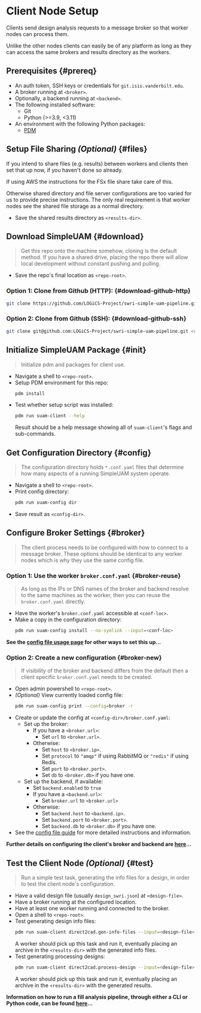 # Client Node Setup

Clients send design analysis requests to a message broker so that worker
nodes can process them.

Unlike the other nodes clients can easily be of any platform as long as they
can access the same brokers and results directory as the workers.

## Prerequisites {#prereq}

- An auth token, SSH keys or credentials for `git.isis.vanderbilt.edu`.
- A broker running at `<broker>`.
- Optionally, a backend running at `<backend>`.
- The following installed software:
    - Git
    - Python (>=3.9, <3.11)
- An environment with the following Python packages:
    - [PDM](https://pdm.fming.dev/latest/)

## Setup File Sharing *(Optional)* {#files}

If you intend to share files (e.g. results) between workers and clients then
set that up now, if you haven't done so already.

If using AWS the instructions for the FSx file share take care of this.

Otherwise shared directory and file server configurations are too varied for us
to provide precise instructions.
The only real requirement is that worker nodes see the shared file storage as
a normal directory.

- Save the shared results directory as `<results-dir>`.

## Download SimpleUAM {#download}

> Get this repo onto the machine somehow, cloning is the default method.
> If you have a shared drive, placing the repo there will allow local development
> without constant pushing and pulling.

- Save the repo's final location as `<repo-root>`.

### **Option 1:** Clone from Github (HTTP): {#download-github-http}

```bash
git clone https://github.com/LOGiCS-Project/swri-simple-uam-pipeline.git <repo-root>
```

### **Option 2:** Clone from Github (SSH): {#download-github-ssh}

```bash
git clone git@github.com:LOGiCS-Project/swri-simple-uam-pipeline.git <repo-root>
```

## Initialize SimpleUAM Package {#init}

> Initialize pdm and packages for client use.

- Navigate a shell to `<repo-root>`.
- Setup PDM environment for this repo:
  ```bash
  pdm install
  ```
- Test whether setup script was installed:
  ```bash
  pdm run suam-client --help
  ```
  Result should be a help message showing all of `suam-client`'s flags and
  sub-commands.

## Get Configuration Directory {#config}

> The configuration directory holds `*.conf.yaml` files that determine how
> many aspects of a running SimpleUAM system operate.

- Navigate a shell to `<repo-root>`.
- Print config directory:
  ```bash
  pdm run suam-config dir
  ```
- Save result as `<config-dir>`.

## Configure Broker Settings {#broker}

> The client process needs to be configured with how to connect to a
> message broker.
> These options should be identical to any worker nodes which is why they
> use the same config file.

### **Option 1:** Use the worker `broker.conf.yaml` {#broker-reuse}

> As long as the IPs or DNS names of the broker and backend resolve to the
> same machines as the worker, then you can reuse the `broker.conf.yaml`
> directly.

- Have the worker's `broker.conf.yaml` accessible at `<conf-loc>`.
- Make a copy in the configuration directory:
  ```bash
  pdm run suam-config install --no-symlink --input=<conf-loc>
  ```

**See the [config file usage page](../../usage/config#cli-install) for other
ways to set this up...**

### **Option 2**: Create a new configuration {#broker-new}

> If visibility of the broker and backend differs from the default then
> a client specific `broker.conf.yaml` needs to be created.

- Open admin powershell to `<repo-root>`.
- *(Optional)* View currently loaded config file:
  ```bash
  pdm run suam-config print --config=broker -r
  ```
- Create or update the config at `<config-dir>/broker.conf.yaml`:
    - Set up the broker:
        - If you have a `<broker.url>`:
            - Set `url` to `<broker.url>`.
        - Otherwise:
            - Set `host` to `<broker.ip>`.
            - Set `protocol` to `"amqp"` if using RabbitMQ or `"redis"` if
              using Redis.
            - Set `port` to `<broker.port>`.
            - Set `db` to `<broker.db>` if you have one.
    - Set up the backend, if available:
        - Set `backend.enabled` to `true`
        - If you have a `<backend.url>`:
            - Set `broker.url` to `<broker.url>`
        - Otherwise:
            - Set `backend.host` to `<backend.ip>`.
            - Set `backend.port` to `<broker.port>`.
            - Set `backend.db` to `<broker.db>` if you have one.
- See the [config file guide](../../usage/config#files-broker) for more detailed
  instructions and information.

**Further details on configuring the client's broker and backend are
[here](../usage/clients.md)...**

## Test the Client Node *(Optional)* {#test}

> Run a simple test task, generating the info files for a design, in order to
> test the client node's configuration.

- Have a valid design file (usually `design_swri.json`) at `<design-file>`.
- Have a broker running at the configured location.
- Have at least one worker running and connected to the broker.
- Open a shell to `<repo-root>`.
- Test generating design info files:
  ```bash
  pdm run suam-client direct2cad.gen-info-files --input=<design-file>
  ```
  A worker should pick up this task and run it, eventually placing an archive
  in the `<results-dir>` with the generated info files.
- Test generating processing designs:
  ```bash
  pdm run suam-client direct2cad.process-design --input=<design-file>
  ```
  A worker should pick up this task and run it, eventually placing an archive
  in the `<results-dir>` with the generated results.


**Information on how to run a fill analysis pipeline, through either a
CLI or Python code, can be found [here](../usage/clients.md)...**
